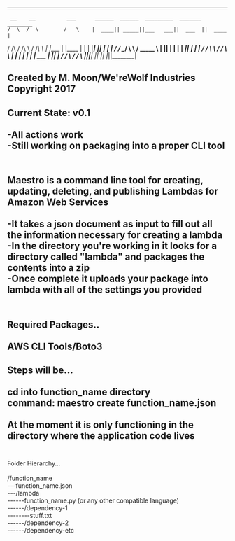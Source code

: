 -----------------------------------------------------------
     __	   __          ___      ______	______  _________  _______  ________
    /  \  /	 \        /   \    |  ____|| _____||___   ___||  ___  ||  ____  |
   / /\	\/ /\ \      / /_\ \   | |____ | |____     | |    | |___| || |    | |
  /	/  \__/	 \ \    / _____ \  |  ____||____  |    | |    |  _____|| |    | |
 / /          \ \  / /     \ \ | |____ 	____| |    | |    |	 ___  \| |____| |
/ /			   \ \/ /       \ \|______||______|    |_|    |_|   |_||________|

Created by M. Moon/We'reWolf Industries Copyright 2017<br>
-----------------------------------------------------------
Current State: v0.1<br>
<br>
-All actions work<br>
-Still working on packaging into a proper CLI tool<br>
<br>
-----------------------------------------------------------
Maestro is a command line tool for creating, updating, deleting, and publishing Lambdas for Amazon Web Services<br>
<br>
-It takes a json document as input to fill out all the information necessary for creating a lambda<br>
-In the directory you're working in it looks for a directory called "lambda" and packages the contents into a zip<br>
-Once complete it uploads your package into lambda with all of the settings you provided<br>
<br>
-----------------------------------------------------------
Required Packages..<br>
<br>
AWS CLI Tools/Boto3<br>
-----------------------------------------------------------
Steps will be...<br>
<br>
cd into function_name directory<br>
command: maestro create function_name.json<br>
<br>
At the moment it is only functioning in the directory where the application code lives<br>
<br>
-----------------------------------------------------------
Folder Hierarchy...<br>
<br>
/function_name<br>
---function_name.json<br>
---/lambda<br>
------function_name.py (or any other compatible language)<br>
------/dependency-1<br>
--------stuff.txt<br>
------/dependency-2<br>
------/dependency-etc<br>